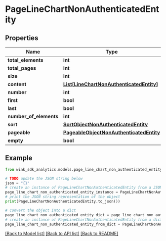 # PageLineChartNonAuthenticatedEntity


## Properties

Name | Type | Description | Notes
------------ | ------------- | ------------- | -------------
**total_elements** | **int** |  | [optional] 
**total_pages** | **int** |  | [optional] 
**size** | **int** |  | [optional] 
**content** | [**List[LineChartNonAuthenticatedEntity]**](LineChartNonAuthenticatedEntity.md) |  | [optional] 
**number** | **int** |  | [optional] 
**first** | **bool** |  | [optional] 
**last** | **bool** |  | [optional] 
**number_of_elements** | **int** |  | [optional] 
**sort** | [**SortObjectNonAuthenticatedEntity**](SortObjectNonAuthenticatedEntity.md) |  | [optional] 
**pageable** | [**PageableObjectNonAuthenticatedEntity**](PageableObjectNonAuthenticatedEntity.md) |  | [optional] 
**empty** | **bool** |  | [optional] 

## Example

```python
from wink_sdk_analytics.models.page_line_chart_non_authenticated_entity import PageLineChartNonAuthenticatedEntity

# TODO update the JSON string below
json = "{}"
# create an instance of PageLineChartNonAuthenticatedEntity from a JSON string
page_line_chart_non_authenticated_entity_instance = PageLineChartNonAuthenticatedEntity.from_json(json)
# print the JSON string representation of the object
print(PageLineChartNonAuthenticatedEntity.to_json())

# convert the object into a dict
page_line_chart_non_authenticated_entity_dict = page_line_chart_non_authenticated_entity_instance.to_dict()
# create an instance of PageLineChartNonAuthenticatedEntity from a dict
page_line_chart_non_authenticated_entity_from_dict = PageLineChartNonAuthenticatedEntity.from_dict(page_line_chart_non_authenticated_entity_dict)
```
[[Back to Model list]](../README.md#documentation-for-models) [[Back to API list]](../README.md#documentation-for-api-endpoints) [[Back to README]](../README.md)


